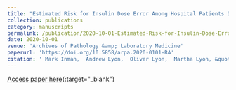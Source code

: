 ```yaml
---
title: "Estimated Risk for Insulin Dose Error Among Hospital Patients Due to Glucose Meter Hematocrit Bias in 2020"
collection: publications
category: manuscripts
permalink: /publication/2020-10-01-Estimated-Risk-for-Insulin-Dose-Error-Among-Hospital-Patients-Due-to-Glucose-Meter-Hematocrit-Bias-in-2020
date: 2020-10-01
venue: 'Archives of Pathology &amp; Laboratory Medicine'
paperurl: 'https://doi.org/10.5858/arpa.2020-0101-RA'
citation: ' Mark Inman,  Andrew Lyon,  Oliver Lyon,  Martha Lyon, &quot;Estimated Risk for Insulin Dose Error Among Hospital Patients Due to Glucose Meter Hematocrit Bias in 2020.&quot; Archives of Pathology &amp;amp; Laboratory Medicine, 2020.'
---
```

[Access paper here](https://doi.org/10.5858/arpa.2020-0101-RA){:target="_blank"}

